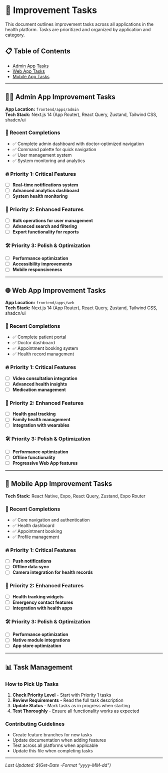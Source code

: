 # 🚀 Improvement Tasks

This document outlines improvement tasks across all applications in the health platform. Tasks are prioritized and organized by application and category.

## 📋 Table of Contents
- [Admin App Tasks](#-admin-app-improvement-tasks)
- [Web App Tasks](#-web-app-improvement-tasks)  
- [Mobile App Tasks](#-mobile-app-improvement-tasks)

---

## 👨‍💼 Admin App Improvement Tasks

**App Location:** `frontend/apps/admin`  
**Tech Stack:** Next.js 14 (App Router), React Query, Zustand, Tailwind CSS, shadcn/ui

### 🎉 Recent Completions
- ✅ Complete admin dashboard with doctor-optimized navigation
- ✅ Command palette for quick navigation
- ✅ User management system
- ✅ System monitoring and analytics

### 🔥 Priority 1: Critical Features
- [ ] **Real-time notifications system**
- [ ] **Advanced analytics dashboard**
- [ ] **System health monitoring**

### 🎯 Priority 2: Enhanced Features
- [ ] **Bulk operations for user management**
- [ ] **Advanced search and filtering**
- [ ] **Export functionality for reports**

### 🛠️ Priority 3: Polish & Optimization
- [ ] **Performance optimization**
- [ ] **Accessibility improvements**
- [ ] **Mobile responsiveness**

---

## 🌐 Web App Improvement Tasks

**App Location:** `frontend/apps/web`  
**Tech Stack:** Next.js 14 (App Router), React Query, Zustand, Tailwind CSS, shadcn/ui

### 🎉 Recent Completions
- ✅ Complete patient portal
- ✅ Doctor dashboard
- ✅ Appointment booking system
- ✅ Health record management

### 🔥 Priority 1: Critical Features
- [ ] **Video consultation integration**
- [ ] **Advanced health insights**
- [ ] **Medication management**

### 🎯 Priority 2: Enhanced Features
- [ ] **Health goal tracking**
- [ ] **Family health management**
- [ ] **Integration with wearables**

### 🛠️ Priority 3: Polish & Optimization
- [ ] **Performance optimization**
- [ ] **Offline functionality**
- [ ] **Progressive Web App features**

---

## 📱 Mobile App Improvement Tasks

**Tech Stack:** React Native, Expo, React Query, Zustand, Expo Router

### 🎉 Recent Completions
- ✅ Core navigation and authentication
- ✅ Health dashboard
- ✅ Appointment booking
- ✅ Profile management

### 🔥 Priority 1: Critical Features
- [ ] **Push notifications**
- [ ] **Offline data sync**
- [ ] **Camera integration for health records**

### 🎯 Priority 2: Enhanced Features
- [ ] **Health tracking widgets**
- [ ] **Emergency contact features**
- [ ] **Integration with health apps**

### 🛠️ Priority 3: Polish & Optimization
- [ ] **Performance optimization**
- [ ] **Native module integrations**
- [ ] **App store optimization**

---

## 📊 Task Management

### How to Pick Up Tasks
1. **Check Priority Level** - Start with Priority 1 tasks
2. **Review Requirements** - Read the full task description
3. **Update Status** - Mark tasks as in progress when starting
4. **Test Thoroughly** - Ensure all functionality works as expected

### Contributing Guidelines
- Create feature branches for new tasks
- Update documentation when adding features
- Test across all platforms when applicable
- Update this file when completing tasks

---

*Last Updated: $(Get-Date -Format "yyyy-MM-dd")*
